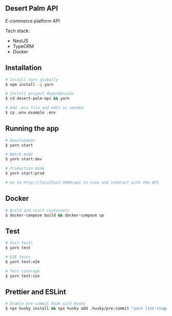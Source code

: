 ## Desert Palm API

E-commerce platform API

Tech stack:

- NestJS
- TypeORM
- Docker

## Installation

```bash
# Install Yarn globally
$ npm install -g yarn

# Install project dependencies
$ cd desert-palm-api && yarn

# Add .env file and edit as needed
$ cp .env.example .env
```

## Running the app

```bash
# Development
$ yarn start

# Watch mode
$ yarn start:dev

# Production mode
$ yarn start:prod

# Go to http://localhost:3000/api to view and interact with the API
```

## Docker

```bash
# Build and start containers
$ docker-compose build && docker-compose up
```

## Test

```bash
# Unit tests
$ yarn test

# E2E tests
$ yarn test:e2e

# Test coverage
$ yarn test:cov
```

## Prettier and ESLint

```bash
# Enable pre-commit hook with Husky
$ npx husky install && npx husky add .husky/pre-commit "yarn lint-staged"
```
